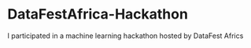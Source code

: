 # DataFestAfrica-Hackathon
I participated in a machine learning hackathon hosted by DataFest Africs
